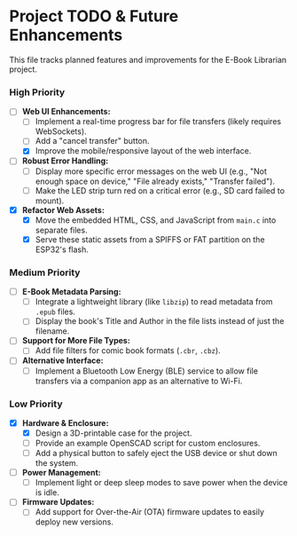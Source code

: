 # Project TODO & Future Enhancements

This file tracks planned features and improvements for the E-Book Librarian project.

### High Priority

* [ ] **Web UI Enhancements:**
  * [ ] Implement a real-time progress bar for file transfers (likely requires WebSockets).
  * [ ] Add a "cancel transfer" button.
  * [x] Improve the mobile/responsive layout of the web interface.
* [ ] **Robust Error Handling:**
  * [ ] Display more specific error messages on the web UI (e.g., "Not enough space on device," "File already exists," "Transfer failed").
  * [ ] Make the LED strip turn red on a critical error (e.g., SD card failed to mount).
* [x] **Refactor Web Assets:**
  * [x] Move the embedded HTML, CSS, and JavaScript from `main.c` into separate files.
  * [x] Serve these static assets from a SPIFFS or FAT partition on the ESP32's flash.

### Medium Priority

* [ ] **E-Book Metadata Parsing:**
  * [ ] Integrate a lightweight library (like `libzip`) to read metadata from `.epub` files.
  * [ ] Display the book's Title and Author in the file lists instead of just the filename.
* [ ] **Support for More File Types:**
  * [ ] Add file filters for comic book formats (`.cbr`, `.cbz`).
* [ ] **Alternative Interface:**
  * [ ] Implement a Bluetooth Low Energy (BLE) service to allow file transfers via a companion app as an alternative to Wi-Fi.

### Low Priority

* [x] **Hardware & Enclosure:**
  * [x] Design a 3D-printable case for the project.
  * [ ] Provide an example OpenSCAD script for custom enclosures.
  * [ ] Add a physical button to safely eject the USB device or shut down the system.
* [ ] **Power Management:**
  * [ ] Implement light or deep sleep modes to save power when the device is idle.
* [ ] **Firmware Updates:**
  * [ ] Add support for Over-the-Air (OTA) firmware updates to easily deploy new versions.
